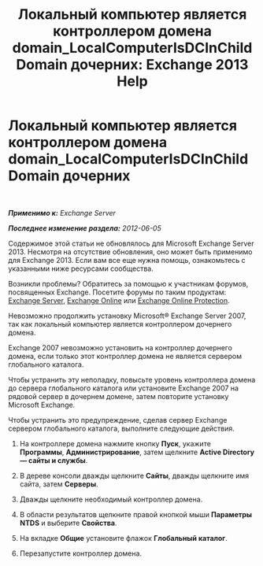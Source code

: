 ﻿---
title: 'Локальный компьютер является контроллером домена domain_LocalComputerIsDCInChildDomain дочерних: Exchange 2013 Help'
TOCTitle: Локальный компьютер является контроллером домена domain_LocalComputerIsDCInChildDomain дочерних
ms:assetid: 7db1dcc0-d953-41b8-b081-2a47a70950c4
ms:mtpsurl: https://technet.microsoft.com/ru-ru/library/ms.exch.setupreadiness.localcomputerisdcinchilddomain(v=EXCHG.150)
ms:contentKeyID: 50488503
ms.date: 05/22/2018
mtps_version: v=EXCHG.150
ms.translationtype: MT
---

# Локальный компьютер является контроллером домена domain\_LocalComputerIsDCInChildDomain дочерних

 

_**Применимо к:** Exchange Server_

_**Последнее изменение раздела:** 2012-06-05_

Содержимое этой статьи не обновлялось для Microsoft Exchange Server 2013. Несмотря на отсутствие обновления, оно может быть применимо для Exchange 2013. Если вам все еще нужна помощь, ознакомьтесь с указанными ниже ресурсами сообщества.

Возникли проблемы? Обратитесь за помощью к участникам форумов, посвященных Exchange. Посетите форумы по таким продуктам: [Exchange Server](https://go.microsoft.com/fwlink/p/?linkid=60612), [Exchange Online](https://go.microsoft.com/fwlink/p/?linkid=267542) или [Exchange Online Protection](https://go.microsoft.com/fwlink/p/?linkid=285351).

Невозможно продолжить установку Microsoft® Exchange Server 2007, так как локальный компьютер является контроллером дочернего домена.

Exchange 2007 невозможно установить на контроллер дочернего домена, если только этот контроллер домена не является сервером глобального каталога.

Чтобы устранить эту неполадку, повысьте уровень контроллера домена до сервера глобального каталога или установите Exchange 2007 на рядовой сервер в дочернем домене, затем повторите установку Microsoft Exchange.

Чтобы устранить это предупреждение, сделав сервер Exchange сервером глобального каталога, выполните следующие действия.

1.  На контроллере домена нажмите кнопку **Пуск**, укажите **Программы**, **Администрирование**, затем щелкните **Active Directory — сайты и службы**.

2.  В дереве консоли дважды щелкните **Сайты**, дважды щелкните имя сайта, затем **Серверы**.

3.  Дважды щелкните необходимый контроллер домена.

4.  В области результатов щелкните правой кнопкой мыши **Параметры NTDS** и выберите **Свойства**.

5.  На вкладке **Общие** установите флажок **Глобальный каталог**.

6.  Перезапустите контроллер домена.


